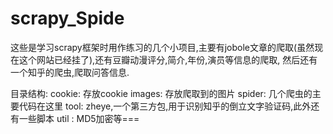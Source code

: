 # scrapy_Spide

这些是学习scrapy框架时用作练习的几个小项目,主要有jobole文章的爬取(虽然现在这个网站已经挂了),还有豆瓣动漫评分,简介,年份,演员等信息的爬取,
然后还有一个知乎的爬虫,爬取问答信息.

目录结构:
cookie: 存放cookie
images: 存放爬取到的图片
spider: 几个爬虫的主要代码在这里
tool: zheye,一个第三方包,用于识别知乎的倒立文字验证码,此外还有一些脚本
util : MD5加密等===
